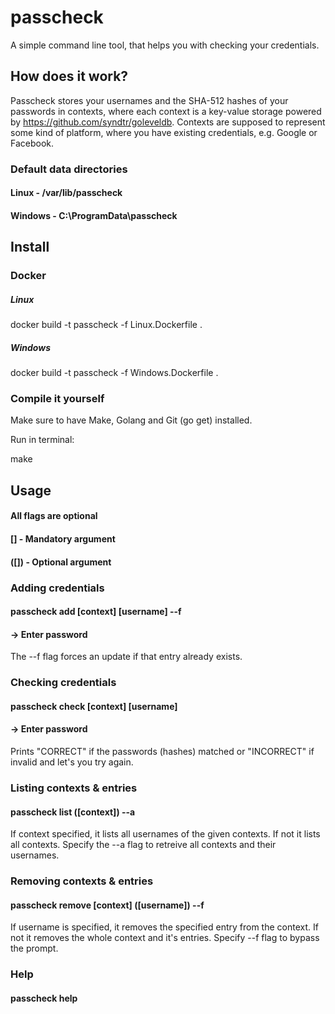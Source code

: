 # passcheck
A simple command line tool, that helps you with checking your credentials.

## How does it work?

Passcheck stores your usernames and the SHA-512 hashes of your passwords in contexts, where each context is a key-value storage powered by 
https://github.com/syndtr/goleveldb. Contexts are supposed to represent some kind of platform, where you have existing credentials, e.g. Google or Facebook.

### Default data directories

#### Linux - /var/lib/passcheck
#### Windows - C:\ProgramData\passcheck

## Install

### Docker

##### Linux

docker build -t passcheck -f Linux.Dockerfile .

##### Windows

docker build -t passcheck -f Windows.Dockerfile .

### Compile it yourself

Make sure to have Make, Golang and Git (go get) installed.

Run in terminal:

make

## Usage

#### All flags are optional
#### [] - Mandatory argument
#### ([]) - Optional argument

### Adding credentials

#### passcheck add [context] [username] --f
#### -> Enter password
The --f flag forces an update if that entry already exists.

### Checking credentials

#### passcheck check [context] [username]
#### -> Enter password
Prints "CORRECT" if the passwords (hashes) matched or "INCORRECT" if invalid and let's you try again.

### Listing contexts & entries

#### passcheck list ([context]) --a
If context specified, it lists all usernames of the given contexts. If not it lists all contexts.
Specify the --a flag to retreive all contexts and their usernames.

### Removing contexts & entries

#### passcheck remove [context] ([username]) --f
If username is specified, it removes the specified entry from the context. If not it removes the whole context and it's entries.
Specify --f flag to bypass the prompt.

### Help

#### passcheck help
